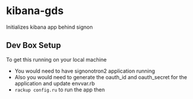 kibana-gds
==========

Initializes kibana app behind signon

Dev Box Setup
-------------

To get this running on your local machine
* You would need to have signonotron2 application running
* Also you would need to generate the oauth_id and oauth_secret for the
application and update envvar.rb
* `rackup config.ru` to run the app then
